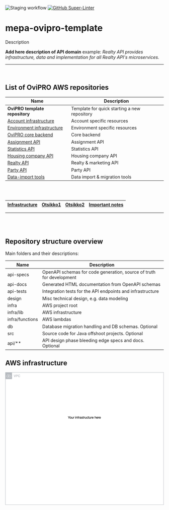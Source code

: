 ![Staging workflow](https://github.com/almamedia/mepa-ovipro-api-template/actions/workflows/main-pipeline.yml/badge.svg)
[![GitHub Super-Linter](https://github.com/almamedia/mepa-ovipro-api-template/workflows/Main%20pipeline/badge.svg)](https://github.com/marketplace/actions/super-linter)

# mepa-ovipro-template

Description

**Add here description of API domain**
example:
_Realty API provides infrastructure, data and implementation for all Realty API's microservices._

---

<br/>

## List of OviPRO AWS repositories

| Name                                                                                       | Description                                  |
| ------------------------------------------------------------------------------------------ | -------------------------------------------- |
| **OviPRO template repository**                                                             | Template for quick starting a new repository |
| [Account infrastructure](https://github.com/almamedia/mepa-ovipro-common-account)          | Account specific resources                   |
| [Environment infrastructure ](https://github.com/almamedia/mepa-ovipro-common-environment) | Environment specific resources               |
| [OviPRO core backend](https://github.com/almamedia/mepa-ovipro-core-backend)               | Core backend                                 |
| [Assignment API](https://github.com/almamedia/mepa-ovipro-assignment-backend)              | Assignment API                               |
| [Statistics API](https://github.com/almamedia/mepa-ovipro-statistics-backend)              | Statistics API                               |
| [Housing company API](https://github.com/almamedia/mepa-ovipro-housing-company-backend)    | Housing company API                          |
| [Realty API](https://github.com/almamedia/mepa-ovipro-realty-backend)                      | Realty & marketing API                       |
| [Party API](https://github.com/almamedia/mepa-ovipro-party-backend)                        | Party API                                    |
| [Data-import tools](https://github.com/almamedia/mepa-ovipro-data-import-backend)          | Data import & migration tools                |

<br/><br/>

| [Infrastructure](#aws-infrastructure) | [Otsikko1](#running) | [Otsikko2](#tests) | [Important notes](#important) |
| :-----------------------------------: | :------------------: | :----------------: | :---------------------------: |

---

<br/><br/>

## Repository structure overview

Main folders and their descriptions:

| Name            | Description                                                          |
| --------------- | -------------------------------------------------------------------- |
| api-specs       | OpenAPI schemas for code generation, source of truth for development |
| api-docs        | Generated HTML documentation from OpenAPI schemas                    |
| api-tests       | Integration tests for the API endpoints and infrastructure           |
| design          | Misc technical design, e.g. data modeling                            |
| infra           | AWS project root                                                     |
| infra/lib       | AWS infrastructure                                                   |
| infra/functions | AWS lambdas                                                          |
| db              | Database migration handling and DB schemas. Optional                 |
| src             | Source code for Java offshoot projects. Optional                     |
| api/\*\*        | API design phase bleeding edge specs and docs. Optional              |

## AWS infrastructure

![Current infrastructure](./infra/docs/infra.drawio.png)

<br/><br/>
